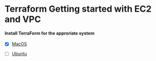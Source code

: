 # Terraform Getting started with EC2 and VPC


#### Install TerraForm for the approriate system

- [x] [MacOS](https://github.com/Hawaiideveloper/Sample_Env/blob/main/TerraForm/MacOS_TerraForm_Installer.sh)

- [ ] [Ubuntu](https://github.com/Hawaiideveloper/Sample_Env/blob/main/TerraForm/Ubuntu_TerraForm_installer.sh)



